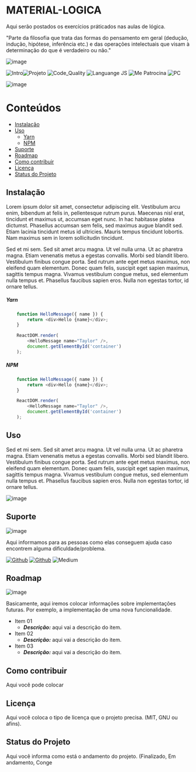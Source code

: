 # MATERIAL-LOGICA

Aqui serão postados os exercícios práticados nas aulas de lógica.

"Parte da filosofia que trata das formas do pensamento em geral (dedução, indução, hipótese, inferência etc.) e das operações intelectuais que visam à determinação do que é verdadeiro ou não."

<!-- AQUI VOCÊ PODE COLOCAR O LOGO, UMA IMAGEM QUE REPRESENTE O PROJETO OU O QUE MAIS QUISER -->
![image](https://user-images.githubusercontent.com/77402918/107370978-725f9b00-6ac2-11eb-833a-9da9bfc0683f.png)

![Intro](https://img.shields.io/badge/Version-0.0.1-F21B3F)![Projeto](https://img.shields.io/badge/Projeto-Lògica-08BDBD) ![Code_Quality](https://img.shields.io/badge/Code_Quality-Easy-3A5683) ![Languange JS](https://img.shields.io/badge/Language-Portugol-F7DF1E) ![Me Patrocina](https://img.shields.io/badge/Intel-Core_i5_10th-0071C5?style=flat-square&logo=intel&logoColor=white) ![PC](https://img.shields.io/badge/Windows-ACER_Aspire_3-0078D6?style=flat-square&logo=windows&logoColor=white)
<!-- APAGAR ESSA FOTO E COLOCAR UM SCREENSHOT DO PROJETO -->
![image](https://user-images.githubusercontent.com/77402918/107371316-eac65c00-6ac2-11eb-81f4-1cd1834e64d8.png)
<!-- APAGAR ESSA FOTO E COLOCAR UM SCREENSHOT DO PROJETO -->

# Conteúdos
- [Instalação](#instalação)
- [Uso](#uso)
    - [Yarn](#yarn)
    - [NPM](#npm)
- [Suporte](#suporte)
- [Roadmap](#roadmap)
- [Como contribuir](#como-contribuir)
- [Licença](#licença)
- [Status do Projeto](#status-do-projeto)

## Instalação 
<!-- CASO O PROJETO TENHA UM PROCESSO DE INSTALAÇÃO, COLOQUE COMO O PROCESSO DEVE OCORRER. DO CONTRÁRIO APAGUE ESSA PARTE. -->

Lorem ipsum dolor sit amet, consectetur adipiscing elit. Vestibulum arcu enim, bibendum at felis in, pellentesque rutrum purus. Maecenas nisl erat, tincidunt et maximus ut, accumsan eget nunc. In hac habitasse platea dictumst. Phasellus accumsan sem felis, sed maximus augue blandit sed. Etiam lacinia tincidunt metus id ultricies. Mauris tempus tincidunt lobortis. Nam maximus sem in lorem sollicitudin tincidunt.

Sed et mi sem. Sed sit amet arcu magna. Ut vel nulla urna. Ut ac pharetra magna. Etiam venenatis metus a egestas convallis. Morbi sed blandit libero. Vestibulum finibus congue porta. Sed rutrum ante eget metus maximus, non eleifend quam elementum. Donec quam felis, suscipit eget sapien maximus, sagittis tempus magna. Vivamus vestibulum congue metus, sed elementum nulla tempus et. Phasellus faucibus sapien eros. Nulla non egestas tortor, id ornare tellus.

##### Yarn

<!-- INSERIR OS CÓDIGOS DE EXEMPLO PARA A INSTALAÇÃO -->
<!-- ESSE CÓDIGO ABAIXO É APENAS UM EXEMPLO, APAGAR E USAR A FORMA REAK DE INSTALAÇÃO DO SEU SISTEMA -->
```javascript
    function HelloMessage({​​ name }​​) {​​
        return <div>Hello {​​name}​​</div>;
    }​​

    ReactDOM.render(
        <HelloMessage name="Taylor" />,
        document.getElementById('container')
    );
```
##### NPM

<!-- INSERIR OS CÓDIGOS DE EXEMPLO PARA A INSTALAÇÃO -->
<!-- ESSE CÓDIGO ABAIXO É APENAS UM EXEMPLO, APAGAR E USAR A FORMA REAK DE INSTALAÇÃO DO SEU SISTEMA -->
```javascript
    function HelloMessage({​​ name }​​) {​​
        return <div>Hello {​​name}​​</div>;
    }​​

    ReactDOM.render(
        <HelloMessage name="Taylor" />,
        document.getElementById('container')
    );
```

## Uso
<!-- MOSTRE UTILIZANDO UM GIF AS POSSIBILIDADES QUE TEMOS COM O NOSSO PROJETO -->

Sed et mi sem. Sed sit amet arcu magna. Ut vel nulla urna. Ut ac pharetra magna. Etiam venenatis metus a egestas convallis. Morbi sed blandit libero. Vestibulum finibus congue porta. Sed rutrum ante eget metus maximus, non eleifend quam elementum. Donec quam felis, suscipit eget sapien maximus, sagittis tempus magna. Vivamus vestibulum congue metus, sed elementum nulla tempus et. Phasellus faucibus sapien eros. Nulla non egestas tortor, id ornare tellus.

<!-- APAGAR ESSA FOTO E COLOCAR UM SCREENSHOT DO PROJETO -->
![image](https://user-images.githubusercontent.com/6373438/104758414-2cbae700-573d-11eb-8cc4-0a1ad34c1216.png)
<!-- APAGAR ESSA FOTO E COLOCAR UM SCREENSHOT DO PROJETO -->

## Suporte

![image](https://user-images.githubusercontent.com/6373438/104758414-2cbae700-573d-11eb-8cc4-0a1ad34c1216.png)

Aqui informamos para as pessoas como elas conseguem ajuda caso encontrem alguma dificuldade/problema.

[![Github](https://img.shields.io/badge/GitHub-100000?style=flat-square&logo=github&logoColor=white)](https://www.github.com/adrianoleitedasilva) [![Github](https://img.shields.io/badge/YouTube-FF0000?style=flat-square&logo=youtube&logoColor=white)](https://www.github.com/adrianoleitedasilva) ![Medium](https://img.shields.io/badge/Medium-8D6748?style=flat&logo=medium&logoColor=white)

## Roadmap
![image](https://user-images.githubusercontent.com/6373438/104767581-2d5a7a00-574b-11eb-8b91-335cfb23d913.png)

Basicamente, aqui iremos colocar informações sobre implementações futuras. Por exemplo, a  implementação de uma nova funcionalidade.

- Item 01
    - ***Descrição:*** aqui vai a descrição do item.
- Item 02
    - ***Descrição:*** aqui vai a descrição do item.
- Item 03
    - ***Descrição:*** aqui vai a descrição do item.

## Como contribuir

Aqui você pode colocar

## Licença

Aqui você coloca o tipo de licença que o projeto precisa. (MIT, GNU ou afins).

## Status do Projeto

Aqui você informa como está o andamento do projeto. (Finalizado, Em andamento, Conge